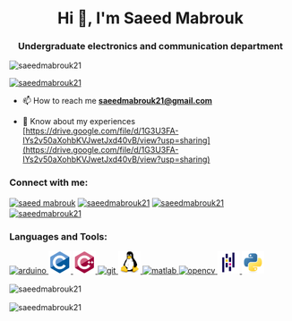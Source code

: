 <h1 align="center">Hi 👋, I'm Saeed Mabrouk</h1>
<h3 align="center">Undergraduate electronics and communication department</h3>

<p align="left"> <img src="https://komarev.com/ghpvc/?username=saeedmabrouk21&label=Profile%20views&color=0e75b6&style=flat" alt="saeedmabrouk21" /> </p>

<p align="left"> <a href="https://github.com/ryo-ma/github-profile-trophy"><img src="https://github-profile-trophy.vercel.app/?username=saeedmabrouk21" alt="saeedmabrouk21" /></a> </p>

- 📫 How to reach me **saeedmabrouk21@gmail.com**

- 📄 Know about my experiences [https://drive.google.com/file/d/1G3U3FA-IYs2v50aXohbKVJwetJxd40vB/view?usp=sharing](https://drive.google.com/file/d/1G3U3FA-IYs2v50aXohbKVJwetJxd40vB/view?usp=sharing)

<h3 align="left">Connect with me:</h3>
<p align="left">
<a href="https://linkedin.com/in/saeed mabrouk" target="blank"><img align="center" src="https://raw.githubusercontent.com/rahuldkjain/github-profile-readme-generator/master/src/images/icons/Social/linked-in-alt.svg" alt="saeed mabrouk" height="30" width="40" /></a>
<a href="https://www.hackerrank.com/saeedmabrouk21" target="blank"><img align="center" src="https://raw.githubusercontent.com/rahuldkjain/github-profile-readme-generator/master/src/images/icons/Social/hackerrank.svg" alt="saeedmabrouk21" height="30" width="40" /></a>
<a href="https://codeforces.com/profile/saeedmabrouk21" target="blank"><img align="center" src="https://raw.githubusercontent.com/rahuldkjain/github-profile-readme-generator/master/src/images/icons/Social/codeforces.svg" alt="saeedmabrouk21" height="30" width="40" /></a>
<a href="https://www.leetcode.com/saeedmabrouk21" target="blank"><img align="center" src="https://raw.githubusercontent.com/rahuldkjain/github-profile-readme-generator/master/src/images/icons/Social/leet-code.svg" alt="saeedmabrouk21" height="30" width="40" /></a>
</p>

<h3 align="left">Languages and Tools:</h3>
<p align="left"> <a href="https://www.arduino.cc/" target="_blank" rel="noreferrer"> <img src="https://cdn.worldvectorlogo.com/logos/arduino-1.svg" alt="arduino" width="40" height="40"/> </a> <a href="https://www.cprogramming.com/" target="_blank" rel="noreferrer"> <img src="https://raw.githubusercontent.com/devicons/devicon/master/icons/c/c-original.svg" alt="c" width="40" height="40"/> </a> <a href="https://www.w3schools.com/cpp/" target="_blank" rel="noreferrer"> <img src="https://raw.githubusercontent.com/devicons/devicon/master/icons/cplusplus/cplusplus-original.svg" alt="cplusplus" width="40" height="40"/> </a> <a href="https://git-scm.com/" target="_blank" rel="noreferrer"> <img src="https://www.vectorlogo.zone/logos/git-scm/git-scm-icon.svg" alt="git" width="40" height="40"/> </a> <a href="https://www.linux.org/" target="_blank" rel="noreferrer"> <img src="https://raw.githubusercontent.com/devicons/devicon/master/icons/linux/linux-original.svg" alt="linux" width="40" height="40"/> </a> <a href="https://www.mathworks.com/" target="_blank" rel="noreferrer"> <img src="https://upload.wikimedia.org/wikipedia/commons/2/21/Matlab_Logo.png" alt="matlab" width="40" height="40"/> </a> <a href="https://opencv.org/" target="_blank" rel="noreferrer"> <img src="https://www.vectorlogo.zone/logos/opencv/opencv-icon.svg" alt="opencv" width="40" height="40"/> </a> <a href="https://pandas.pydata.org/" target="_blank" rel="noreferrer"> <img src="https://raw.githubusercontent.com/devicons/devicon/2ae2a900d2f041da66e950e4d48052658d850630/icons/pandas/pandas-original.svg" alt="pandas" width="40" height="40"/> </a> <a href="https://www.python.org" target="_blank" rel="noreferrer"> <img src="https://raw.githubusercontent.com/devicons/devicon/master/icons/python/python-original.svg" alt="python" width="40" height="40"/> </a> </p>

<p><img align="center" src="https://github-readme-stats.vercel.app/api/top-langs?username=saeedmabrouk21&show_icons=true&locale=en&layout=compact" alt="saeedmabrouk21" /></p>

<p><img align="center" src="https://github-readme-streak-stats.herokuapp.com/?user=saeedmabrouk21&" alt="saeedmabrouk21" /></p>
